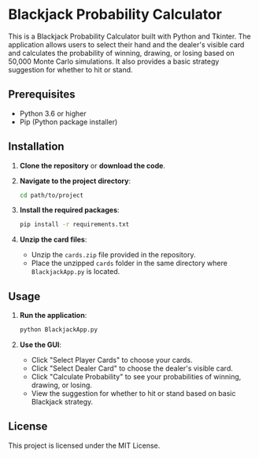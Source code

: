 # Blackjack Probability Calculator

This is a Blackjack Probability Calculator built with Python and Tkinter. The application allows users to select their hand and the dealer's visible card and calculates the probability of winning, drawing, or losing based on 50,000 Monte Carlo simulations. It also provides a basic strategy suggestion for whether to hit or stand.

## Prerequisites

- Python 3.6 or higher
- Pip (Python package installer)

## Installation

1. **Clone the repository** or **download the code**.

2. **Navigate to the project directory**:
    ```bash
    cd path/to/project
    ```

3. **Install the required packages**:
    ```bash
    pip install -r requirements.txt
    ```

4. **Unzip the card files**:
    - Unzip the `cards.zip` file provided in the repository.
    - Place the unzipped `cards` folder in the same directory where `BlackjackApp.py` is located.

## Usage

1. **Run the application**:
    ```bash
    python BlackjackApp.py
    ```

2. **Use the GUI**:
    - Click "Select Player Cards" to choose your cards.
    - Click "Select Dealer Card" to choose the dealer's visible card.
    - Click "Calculate Probability" to see your probabilities of winning, drawing, or losing.
    - View the suggestion for whether to hit or stand based on basic Blackjack strategy.

## License

This project is licensed under the MIT License.
